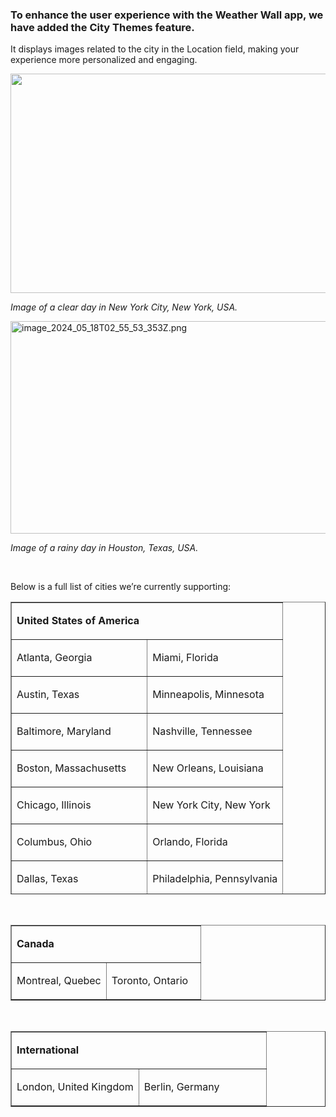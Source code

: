 <h3 id="h_01HY9FF8Q2JP9CK05B414S504S">To enhance the user experience with the Weather Wall app, we have added the City Themes feature.</h3>
<p>It displays images related to the city in the Location field, making your experience more personalized and engaging.</p>
<p class="wysiwyg-text-align-center"><strong><img src="https://support.optisigns.com/hc/article_attachments/29465595838867" width="624" height="351"></strong></p>
<p class="wysiwyg-text-align-center"><em>Image of a clear day in New York City, New York, USA.</em></p>
<p class="wysiwyg-text-align-center"><img src="https://support.optisigns.com/hc/article_attachments/29528700970771" alt="image_2024_05_18T02_55_53_353Z.png" width="604" height="340"></p>
<p class="wysiwyg-text-align-center"><em>Image of a rainy day in Houston, Texas, USA.</em></p>
<p> </p>
<p>Below is a full list of cities we’re currently supporting:</p>
<table style="border-collapse: collapse; width: 100%; height: 468px;" border="1">
<tbody>
<tr style="height: 22px;">
<td style="width: 50%; height: 22px;" colspan="2">
<p class="wysiwyg-text-align-center"><strong>United States of America</strong></p>
</td>
</tr>
<tr style="height: 22px;">
<td class="wysiwyg-text-align-center" style="width: 50%; height: 22px;">
<p>Atlanta, Georgia</p>
</td>
<td class="wysiwyg-text-align-center" style="width: 50%; height: 22px;">
<p>Miami, Florida</p>
</td>
</tr>
<tr style="height: 22px;">
<td class="wysiwyg-text-align-center" style="width: 50%; height: 22px;">
<p>Austin, Texas</p>
</td>
<td class="wysiwyg-text-align-center" style="width: 50%; height: 22px;">
<p>Minneapolis, Minnesota</p>
</td>
</tr>
<tr style="height: 22px;">
<td class="wysiwyg-text-align-center" style="width: 50%; height: 22px;">
<p>Baltimore, Maryland</p>
</td>
<td class="wysiwyg-text-align-center" style="width: 50%; height: 22px;">
<p>Nashville, Tennessee</p>
</td>
</tr>
<tr style="height: 22px;">
<td class="wysiwyg-text-align-center" style="width: 50%; height: 22px;">
<p>Boston, Massachusetts</p>
</td>
<td class="wysiwyg-text-align-center" style="width: 50%; height: 22px;">
<p>New Orleans, Louisiana</p>
</td>
</tr>
<tr style="height: 22px;">
<td class="wysiwyg-text-align-center" style="width: 50%; height: 22px;">
<p>Chicago, Illinois</p>
</td>
<td class="wysiwyg-text-align-center" style="width: 50%; height: 22px;">
<p>New York City, New York</p>
</td>
</tr>
<tr style="height: 22px;">
<td class="wysiwyg-text-align-center" style="width: 50%; height: 22px;">
<p>Columbus, Ohio</p>
</td>
<td class="wysiwyg-text-align-center" style="width: 50%; height: 22px;">
<p>Orlando, Florida</p>
</td>
</tr>
<tr style="height: 22px;">
<td class="wysiwyg-text-align-center" style="width: 50%; height: 22px;">
<p>Dallas, Texas</p>
</td>
<td class="wysiwyg-text-align-center" style="width: 50%; height: 22px;">
<p>Philadelphia, Pennsylvania</p>
</td>
</tr>
<tr style="height: 26px;">
<td class="wysiwyg-text-align-center" style="width: 50%; height: 26px;">
<p>Denver, Colorado</p>
</td>
<td class="wysiwyg-text-align-center" style="width: 50%; height: 26px;">
<p>Richmond, Virginia</p>
</td>
</tr>
<tr style="height: 22px;">
<td class="wysiwyg-text-align-center" style="width: 50%; height: 22px;">
<p>Detroit, Michigan</p>
</td>
<td class="wysiwyg-text-align-center" style="width: 50%; height: 22px;">
<p>Salt Lake City, Utah</p>
</td>
</tr>
<tr style="height: 22px;">
<td class="wysiwyg-text-align-center" style="width: 50%; height: 22px;">
<p>Honolulu, Hawaii</p>
</td>
<td class="wysiwyg-text-align-center" style="width: 50%; height: 22px;">
<p>San Antonio, Texas</p>
</td>
</tr>
<tr style="height: 22px;">
<td class="wysiwyg-text-align-center" style="width: 50%; height: 24px;">
<p>Houston, Texas</p>
</td>
<td class="wysiwyg-text-align-center" style="width: 50%; height: 24px;">
<p>San Diego, California</p>
</td>
</tr>
<tr style="height: 22px;">
<td class="wysiwyg-text-align-center" style="width: 50%; height: 22px;">
<p>Indianapolis, Indiana</p>
</td>
<td class="wysiwyg-text-align-center" style="width: 50%; height: 22px;">
<p>San Francisco, California</p>
</td>
</tr>
<tr style="height: 22px;">
<td class="wysiwyg-text-align-center" style="width: 50%; height: 22px;">
<p>Las Vegas, Nevada</p>
</td>
<td class="wysiwyg-text-align-center" style="width: 50%; height: 22px;">
<p>Seattle, Washington</p>
</td>
</tr>
<tr style="height: 22px;">
<td class="wysiwyg-text-align-center" style="width: 50%; height: 22px;">
<p>Los Angeles, California</p>
</td>
<td class="wysiwyg-text-align-center" style="width: 50%; height: 22px;">
<p>Washington, D.C</p>
</td>
</tr>
<tr style="height: 22px;">
<td style="width: 50%; height: 22px;">
<p class="wysiwyg-text-align-center">Portland, Oregon</p>
</td>
<td style="width: 50%; height: 22px;">
<p class="wysiwyg-text-align-center">Jacksonville, Florida</p>
</td>
</tr>
<tr style="height: 22px;">
<td style="width: 50%; height: 22px;">
<p class="wysiwyg-text-align-center">Cleveland, Ohio</p>
</td>
<td style="width: 50%; height: 22px;">
<p class="wysiwyg-text-align-center">Louisville, Kentucky</p>
</td>
</tr>
<tr style="height: 22px;">
<td style="width: 50%; height: 22px;">
<p class="wysiwyg-text-align-center">Hartford, Connecticut</p>
</td>
<td style="width: 50%; height: 22px;">
<p class="wysiwyg-text-align-center">Wichita, Kansas</p>
</td>
</tr>
<tr style="height: 22px;">
<td style="width: 50%; height: 22px;">
<p class="wysiwyg-text-align-center">Oklahoma City, Oklahoma</p>
</td>
<td style="width: 50%; height: 22px;">
<p class="wysiwyg-text-align-center">Madison, Wisconsin</p>
</td>
</tr>
<tr style="height: 22px;">
<td class="wysiwyg-text-align-center" style="width: 50%; height: 22px;">Harrisburg, Pennsylvania</td>
<td style="width: 50%; height: 22px;">
<p class="wysiwyg-text-align-center">Boise, Idaho</p>
</td>
</tr>
<tr style="height: 22px;">
<td class="wysiwyg-text-align-center" style="width: 50%; height: 22px;">Lansing, Michigan</td>
<td style="width: 50%; height: 22px;">
<p class="wysiwyg-text-align-center">Santa Fe, New Mexico</p>
</td>
</tr>
</tbody>
</table>
<p class="wysiwyg-text-align-center"> </p>
<table style="border-collapse: collapse; width: 100%;" border="1">
<tbody>
<tr>
<td style="width: 100%;" colspan="2">
<p class="wysiwyg-text-align-center"><strong>Canada</strong></p>
</td>
</tr>
<tr>
<td class="wysiwyg-text-align-center" style="width: 50%;">
<p>Montreal, Quebec</p>
</td>
<td class="wysiwyg-text-align-center" style="width: 50%;">
<p>Toronto, Ontario</p>
</td>
</tr>
</tbody>
</table>
<p class="wysiwyg-text-align-center"> </p>
<table style="border-collapse: collapse; width: 100%;" border="1">
<tbody>
<tr>
<td style="width: 100%;" colspan="2">
<p class="wysiwyg-text-align-center"><strong>International</strong></p>
</td>
</tr>
<tr>
<td class="wysiwyg-text-align-center" style="width: 50%;">
<p>London, United Kingdom</p>
</td>
<td class="wysiwyg-text-align-center" style="width: 50%;">
<p>Berlin, Germany</p>
</td>
</tr>
</tbody>
</table>